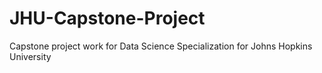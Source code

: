 # JHU-Capstone-Project
Capstone project work for Data Science Specialization for Johns Hopkins University
